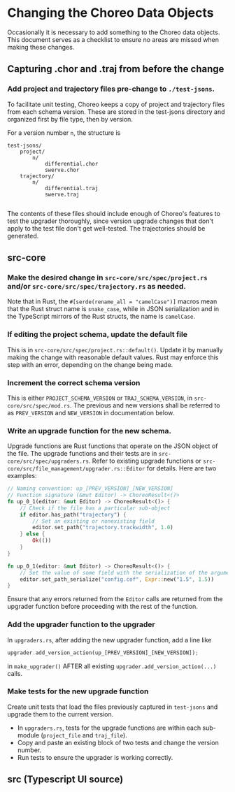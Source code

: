 # Changing the Choreo Data Objects

Occasionally it is necessary to add something to the Choreo data objects. This document serves as a checklist to ensure no areas are missed when making these changes.



## Capturing .chor and .traj from before the change

### Add project and trajectory files pre-change to `./test-jsons`.

To facilitate unit testing, Choreo keeps a copy of project and trajectory files from each schema version. These are stored in the test-jsons directory and organized first by file type, then by version.

For a version number `n`, the structure is
```
test-jsons/
    project/
        n/
            differential.chor
            swerve.chor
    trajectory/
        n/
            differential.traj
            swerve.traj
                
```
The contents of these files should include enough of Choreo's features to test the upgrader thoroughly, since version upgrade changes that don't apply to the test file don't get well-tested. The trajectories should be generated.


## src-core
### Make the desired change in `src-core/src/spec/project.rs` and/or `src-core/src/spec/trajectory.rs` as needed.
Note that in Rust, the `#[serde(rename_all = "camelCase")]` macros mean that the Rust struct name is `snake_case`, while in JSON serialization and in the TypeScript mirrors of the Rust structs, the name is `camelCase`.

### If editing the project schema, update the default file
This is in `src-core/src/spec/project.rs::default()`. Update it by manually making the change with reasonable default values. Rust may enforce this step with an error, depending on the change being made.

### Increment the correct schema version
This is either `PROJECT_SCHEMA_VERSION` or `TRAJ_SCHEMA_VERSION`, in `src-core/src/spec/mod.rs`. The previous and new versions shall be referred to as `PREV_VERSION` and `NEW_VERSION` in documentation below.

### Write an upgrade function for the new schema.

Upgrade functions are Rust functions that operate on the JSON object of the file. The upgrade functions and their tests are in `src-core/src/spec/upgraders.rs`. Refer to existing upgrade functions or `src-core/src/file_management/upgrader.rs::Editor` for details. Here are two examples:

```rs
// Naming convention: up_[PREV_VERSION]_[NEW_VERSION]
// Function signature (&mut Editor) -> ChoreoResult<()>
fn up_0_1(editor: &mut Editor) -> ChoreoResult<()> {
    // Check if the file has a particular sub-object
    if editor.has_path("trajectory") {
        // Set an existing or nonexisting field
        editor.set_path("trajectory.trackwidth", 1.0)
    } else {
        Ok(())
    }
}

fn up_0_1(editor: &mut Editor) -> ChoreoResult<()> {
    // Set the value of some field with the serialization of the argument
    editor.set_path_serialize("config.cof", Expr::new("1.5", 1.5))
}
```

Ensure that any errors returned from the `Editor` calls are returned from the upgrader function before proceeding with the rest of the function. 
### Add the upgrader function to the upgrader

In `upgraders.rs`, after adding the new upgrader function, add a line like
```rs
upgrader.add_version_action(up_[PREV_VERSION]_[NEW_VERSION]);
```
in `make_upgrader()` AFTER all existing `upgrader.add_version_action(...)` calls.

### Make tests for the new upgrade function
Create unit tests that load the files previously captured in `test-jsons` and upgrade them to the current version.
* In `upgraders.rs`, tests for the upgrade functions are within each sub-module (`project_file` and `traj_file`).
* Copy and paste an existing block of two tests and change the version number.
* Run tests to ensure the upgrader is working correctly.

## src (Typescript UI source)